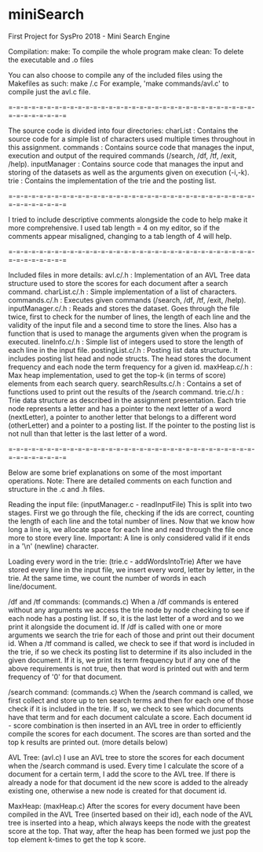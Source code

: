 # miniSearch
First Project for SysPro 2018 - Mini Search Engine

Compilation:
make: To compile the whole program
make clean: To delete the executable and .o files

You can also choose to compile any of the included files using the Makefiles as
such: make <directory>/<file>.c
For example, 'make commands/avl.c' to compile just the avl.c file.

=-=-=-=-=-=-=-=-=-=-=-=-=-=-=-=-=-=-=-=-=-=-=-=-=-=-=-=-=-=-=-=-=-=-=-=-=-=-=-=

The source code is divided into four directories:
charList     : Contains the source code for a simple list of characters used
               multiple times throughout in this assignment.
commands     : Contains source code that manages the input, execution and output
               of the required commands (/search, /df, /tf, /exit, /help).
inputManager : Contains source code that manages the input and storing of the
               datasets as well as the arguments given on execution (-i,-k).
trie         : Contains the implementation of the trie and the posting list.

=-=-=-=-=-=-=-=-=-=-=-=-=-=-=-=-=-=-=-=-=-=-=-=-=-=-=-=-=-=-=-=-=-=-=-=-=-=-=-=

I tried to include descriptive comments alongside the code to help make it more
comprehensive. I used tab length = 4 on my editor, so if the comments appear
misaligned, changing to a tab length of 4 will help.  

=-=-=-=-=-=-=-=-=-=-=-=-=-=-=-=-=-=-=-=-=-=-=-=-=-=-=-=-=-=-=-=-=-=-=-=-=-=-=-=

Included files in more details:
avl.c/.h           : Implementation of an AVL Tree data structure used to store
                     the scores for each document after a search command.
charList.c/.h      : Simple implementation of a list of characters.
commands.c/.h      : Executes given commands (/search, /df, /tf, /exit, /help).
inputManager.c/.h  : Reads and stores the dataset. Goes through the file twice,
                     first to check for the number of lines, the length of each
                     line and the validity of the input file and a second time
                     to store the lines. Also has a function that is used to
                     manage the arguments given when the program is executed.
lineInfo.c/.h      : Simple list of integers used to store the length of each
                     line in the input file.
postingList.c/.h   : Posting list data structure. It includes posting list
                     head and node structs. The head stores the document
                     frequency and each node the term frequency for a given id.
maxHeap.c/.h       : Max heap implementation, used to get the top-k (in terms
                     of score) elements from each search query.
searchResults.c/.h : Contains a set of functions used to print out the results
                     of the /search command.
trie.c/.h          : Trie data structure as described in the assignment
                     presentation. Each trie node represents a letter and has a
                     pointer to the next letter of a word (nextLetter), a
                     pointer to another letter that belongs to a different word
                     (otherLetter) and a pointer to a posting list. If the
                     pointer to the posting list is not null than that letter is
                     the last letter of a word.

=-=-=-=-=-=-=-=-=-=-=-=-=-=-=-=-=-=-=-=-=-=-=-=-=-=-=-=-=-=-=-=-=-=-=-=-=-=-=-=

Below are some brief explanations on some of the most important operations.
Note: There are detailed comments on each function and structure in the .c and
.h files.

Reading the input file: (inputManager.c - readInputFile)
This is split into two stages. First we go through the file, checking if the ids
are correct, counting the length of each line and the total number of lines.
Now that we know how long a line is, we allocate space for each line and read
through the file once more to store every line. Important: A line is only
considered valid if it ends in a '\n' (newline) character.

Loading every word in the trie: (trie.c - addWordsIntoTrie)
After we have stored every line in the input file, we insert every word, letter
by letter, in the trie. At the same time, we count the number of words in each
line/document.

/df and /tf commands: (commands.c)
When a /df commands is entered without any arguments we access the trie node by
node checking to see if each node has a posting list. If so, it is the last
letter of a word and so we print it alongside the document id. If /df is called
with one or more arguments we search the trie for each of those and print out
their document id. When a /tf command is called, we check to see if that word is
included in the trie, if so we check its posting list to determine if its also
included in the given document. If it is, we print its term frequency but if any
one of the above requirements is not true, then that word is printed out with
and term frequency of '0' for that document.

/search command: (commands.c)
When the /search command is called, we first collect and store up to ten search
terms and then for each one of those check if it is included in the trie. If so,
we check to see which documents have that term and for each document calculate
a score. Each document id - score combination is then inserted in an AVL tree in
order to efficiently compile the scores for each document. The scores are than
sorted and the top k results are printed out. (more details below)

AVL Tree: (avl.c)
I use an AVL tree to store the scores for each document when the /search command
is used. Every time I calculate the score of a document for a certain term, I
add the score to the AVL tree. If there is already a node for that document id
the new score is added to the already existing one, otherwise a new node is
created for that document id.

MaxHeap: (maxHeap.c)
After the scores for every document have been compiled in the AVL Tree (inserted
based on their id), each node of the AVL tree is inserted into a heap, which
always keeps the node with the greatest score at the top. That way, after the
heap has been formed we just pop the top element k-times to get the top k
score.
